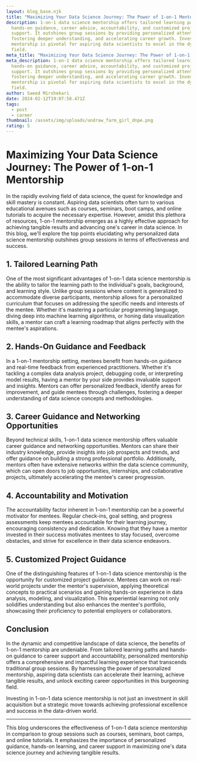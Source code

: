 ```yaml
---
layout: blog_base.njk
title: "Maximizing Your Data Science Journey: The Power of 1-on-1 Mentorship"
description: 1-on-1 data science mentorship offers tailored learning paths,
  hands-on guidance, career advice, accountability, and customized project
  support. It outshines group sessions by providing personalized attention,
  fostering deeper understanding, and accelerating career growth. Investing in
  mentorship is pivotal for aspiring data scientists to excel in the dynamic
  field.
meta_title: "Maximizing Your Data Science Journey: The Power of 1-on-1 Mentorship"
meta_description: 1-on-1 data science mentorship offers tailored learning paths,
  hands-on guidance, career advice, accountability, and customized project
  support. It outshines group sessions by providing personalized attention,
  fostering deeper understanding, and accelerating career growth. Investing in
  mentorship is pivotal for aspiring data scientists to excel in the dynamic
  field.
author: Saeed Mirshekari
date: 2024-02-12T19:07:58.471Z
tags:
  - post
  - career
thumbnail: /assets/img/uploads/undraw_farm_girl_dnpe.png
rating: 5
---
```

# Maximizing Your Data Science Journey: The Power of 1-on-1 Mentorship

In the rapidly evolving field of data science, the quest for knowledge and skill mastery is constant. Aspiring data scientists often turn to various educational avenues such as courses, seminars, boot camps, and online tutorials to acquire the necessary expertise. However, amidst this plethora of resources, 1-on-1 mentorship emerges as a highly effective approach for achieving tangible results and advancing one's career in data science. In this blog, we'll explore the top points elucidating why personalized data science mentorship outshines group sessions in terms of effectiveness and success.

## 1. Tailored Learning Path

One of the most significant advantages of 1-on-1 data science mentorship is the ability to tailor the learning path to the individual's goals, background, and learning style. Unlike group sessions where content is generalized to accommodate diverse participants, mentorship allows for a personalized curriculum that focuses on addressing the specific needs and interests of the mentee. Whether it's mastering a particular programming language, diving deep into machine learning algorithms, or honing data visualization skills, a mentor can craft a learning roadmap that aligns perfectly with the mentee's aspirations.

## 2. Hands-On Guidance and Feedback

In a 1-on-1 mentorship setting, mentees benefit from hands-on guidance and real-time feedback from experienced practitioners. Whether it's tackling a complex data analysis project, debugging code, or interpreting model results, having a mentor by your side provides invaluable support and insights. Mentors can offer personalized feedback, identify areas for improvement, and guide mentees through challenges, fostering a deeper understanding of data science concepts and methodologies.

## 3. Career Guidance and Networking Opportunities

Beyond technical skills, 1-on-1 data science mentorship offers valuable career guidance and networking opportunities. Mentors can share their industry knowledge, provide insights into job prospects and trends, and offer guidance on building a strong professional portfolio. Additionally, mentors often have extensive networks within the data science community, which can open doors to job opportunities, internships, and collaborative projects, ultimately accelerating the mentee's career progression.

## 4. Accountability and Motivation

The accountability factor inherent in 1-on-1 mentorship can be a powerful motivator for mentees. Regular check-ins, goal setting, and progress assessments keep mentees accountable for their learning journey, encouraging consistency and dedication. Knowing that they have a mentor invested in their success motivates mentees to stay focused, overcome obstacles, and strive for excellence in their data science endeavors.

## 5. Customized Project Guidance

One of the distinguishing features of 1-on-1 data science mentorship is the opportunity for customized project guidance. Mentees can work on real-world projects under the mentor's supervision, applying theoretical concepts to practical scenarios and gaining hands-on experience in data analysis, modeling, and visualization. This experiential learning not only solidifies understanding but also enhances the mentee's portfolio, showcasing their proficiency to potential employers or collaborators.

## Conclusion

In the dynamic and competitive landscape of data science, the benefits of 1-on-1 mentorship are undeniable. From tailored learning paths and hands-on guidance to career support and accountability, personalized mentorship offers a comprehensive and impactful learning experience that transcends traditional group sessions. By harnessing the power of personalized mentorship, aspiring data scientists can accelerate their learning, achieve tangible results, and unlock exciting career opportunities in this burgeoning field.

Investing in 1-on-1 data science mentorship is not just an investment in skill acquisition but a strategic move towards achieving professional excellence and success in the data-driven world.

---
This blog underscores the effectiveness of 1-on-1 data science mentorship in comparison to group sessions such as courses, seminars, boot camps, and online tutorials. It emphasizes the importance of personalized guidance, hands-on learning, and career support in maximizing one's data science journey and achieving tangible results.